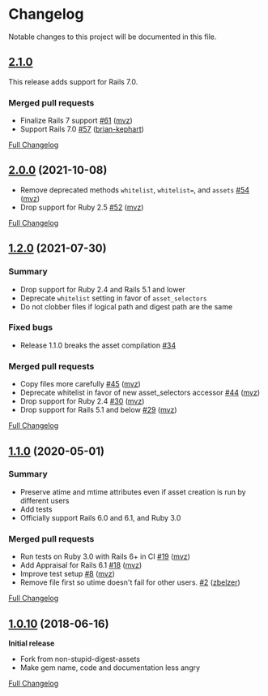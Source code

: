 # Changelog

Notable changes to this project will be documented in this file.

## [2.1.0](https://github.com/mvz/non-digest-assets/tree/v2.1.0)

This release adds support for Rails 7.0.

### Merged pull requests

- Finalize Rails 7 support [\#61](https://github.com/mvz/non-digest-assets/pull/61) ([mvz](https://github.com/mvz))
- Support Rails 7.0 [\#57](https://github.com/mvz/non-digest-assets/pull/57) ([brian-kephart](https://github.com/brian-kephart))

[Full Changelog](https://github.com/mvz/non-digest-assets/compare/v2.0.0...v2.1.0)

## [2.0.0](https://github.com/mvz/non-digest-assets/tree/v2.0.0) (2021-10-08)

- Remove deprecated methods `whitelist`, `whitelist=`, and `assets` [\#54](https://github.com/mvz/non-digest-assets/pull/54) ([mvz](https://github.com/mvz))
- Drop support for Ruby 2.5 [\#52](https://github.com/mvz/non-digest-assets/pull/52) ([mvz](https://github.com/mvz))

[Full Changelog](https://github.com/mvz/non-digest-assets/compare/v1.2.0...v2.0.0)

## [1.2.0](https://github.com/mvz/non-digest-assets/tree/v1.2.0) (2021-07-30)

### Summary

- Drop support for Ruby 2.4 and Rails 5.1 and lower
- Deprecate `whitelist` setting in favor of `asset_selectors`
- Do not clobber files if logical path and digest path are the same

### Fixed bugs

- Release 1.1.0 breaks the asset compilation [\#34](https://github.com/mvz/non-digest-assets/issues/34)

### Merged pull requests

- Copy files more carefully [\#45](https://github.com/mvz/non-digest-assets/pull/45) ([mvz](https://github.com/mvz))
- Deprecate whitelist in favor of new asset\_selectors accessor [\#44](https://github.com/mvz/non-digest-assets/pull/44) ([mvz](https://github.com/mvz))
- Drop support for Ruby 2.4 [\#30](https://github.com/mvz/non-digest-assets/pull/30) ([mvz](https://github.com/mvz))
- Drop support for Rails 5.1 and below [\#29](https://github.com/mvz/non-digest-assets/pull/29) ([mvz](https://github.com/mvz))

[Full Changelog](https://github.com/mvz/non-digest-assets/compare/v1.1.0...v1.2.0)

## [1.1.0](https://github.com/mvz/non-digest-assets/tree/v1.1.0) (2020-05-01)

### Summary

- Preserve atime and mtime attributes even if asset creation is run by different users
- Add tests
- Officially support Rails 6.0 and 6.1, and Ruby 3.0

### Merged pull requests

- Run tests on Ruby 3.0 with Rails 6+ in CI [\#19](https://github.com/mvz/non-digest-assets/pull/19) ([mvz](https://github.com/mvz))
- Add Appraisal for Rails 6.1 [\#18](https://github.com/mvz/non-digest-assets/pull/18) ([mvz](https://github.com/mvz))
- Improve test setup [\#8](https://github.com/mvz/non-digest-assets/pull/8) ([mvz](https://github.com/mvz))
- Remove file first so utime doesn't fail for other users. [\#2](https://github.com/mvz/non-digest-assets/pull/2) ([zbelzer](https://github.com/zbelzer))

[Full Changelog](https://github.com/mvz/non-digest-assets/compare/v1.0.10...v1.1.0)

## [1.0.10](https://github.com/mvz/non-digest-assets/tree/v1.0.10) (2018-06-16)

**Initial release**

- Fork from non-stupid-digest-assets
- Make gem name, code and documentation less angry

[Full Changelog](https://github.com/mvz/non-digest-assets/compare/cb899cc4...v1.0.10)
